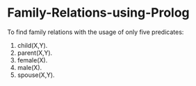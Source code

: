 # Family-Relations-using-Prolog
To find family relations with the usage of only five predicates:
1) child(X,Y).
2) parent(X,Y).
3) female(X).
4) male(X).
5) spouse(X,Y).
